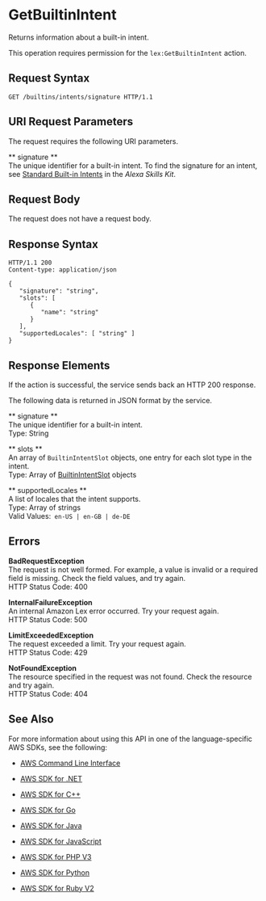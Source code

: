 # GetBuiltinIntent<a name="API_GetBuiltinIntent"></a>

Returns information about a built\-in intent\.

This operation requires permission for the `lex:GetBuiltinIntent` action\.

## Request Syntax<a name="API_GetBuiltinIntent_RequestSyntax"></a>

```
GET /builtins/intents/signature HTTP/1.1
```

## URI Request Parameters<a name="API_GetBuiltinIntent_RequestParameters"></a>

The request requires the following URI parameters\.

 ** signature **   
The unique identifier for a built\-in intent\. To find the signature for an intent, see [Standard Built\-in Intents](https://developer.amazon.com/public/solutions/alexa/alexa-skills-kit/docs/built-in-intent-ref/standard-intents) in the *Alexa Skills Kit*\.

## Request Body<a name="API_GetBuiltinIntent_RequestBody"></a>

The request does not have a request body\.

## Response Syntax<a name="API_GetBuiltinIntent_ResponseSyntax"></a>

```
HTTP/1.1 200
Content-type: application/json

{
   "signature": "string",
   "slots": [ 
      { 
         "name": "string"
      }
   ],
   "supportedLocales": [ "string" ]
}
```

## Response Elements<a name="API_GetBuiltinIntent_ResponseElements"></a>

If the action is successful, the service sends back an HTTP 200 response\.

The following data is returned in JSON format by the service\.

 ** signature **   
The unique identifier for a built\-in intent\.  
Type: String

 ** slots **   
An array of `BuiltinIntentSlot` objects, one entry for each slot type in the intent\.  
Type: Array of [BuiltinIntentSlot](API_BuiltinIntentSlot.md) objects

 ** supportedLocales **   
A list of locales that the intent supports\.  
Type: Array of strings  
Valid Values:` en-US | en-GB | de-DE` 

## Errors<a name="API_GetBuiltinIntent_Errors"></a>

 **BadRequestException**   
The request is not well formed\. For example, a value is invalid or a required field is missing\. Check the field values, and try again\.  
HTTP Status Code: 400

 **InternalFailureException**   
An internal Amazon Lex error occurred\. Try your request again\.  
HTTP Status Code: 500

 **LimitExceededException**   
The request exceeded a limit\. Try your request again\.  
HTTP Status Code: 429

 **NotFoundException**   
The resource specified in the request was not found\. Check the resource and try again\.  
HTTP Status Code: 404

## See Also<a name="API_GetBuiltinIntent_SeeAlso"></a>

For more information about using this API in one of the language\-specific AWS SDKs, see the following:

+  [AWS Command Line Interface](http://docs.aws.amazon.com/goto/aws-cli/lex-models-2017-04-19/GetBuiltinIntent) 

+  [AWS SDK for \.NET](http://docs.aws.amazon.com/goto/DotNetSDKV3/lex-models-2017-04-19/GetBuiltinIntent) 

+  [AWS SDK for C\+\+](http://docs.aws.amazon.com/goto/SdkForCpp/lex-models-2017-04-19/GetBuiltinIntent) 

+  [AWS SDK for Go](http://docs.aws.amazon.com/goto/SdkForGoV1/lex-models-2017-04-19/GetBuiltinIntent) 

+  [AWS SDK for Java](http://docs.aws.amazon.com/goto/SdkForJava/lex-models-2017-04-19/GetBuiltinIntent) 

+  [AWS SDK for JavaScript](http://docs.aws.amazon.com/goto/AWSJavaScriptSDK/lex-models-2017-04-19/GetBuiltinIntent) 

+  [AWS SDK for PHP V3](http://docs.aws.amazon.com/goto/SdkForPHPV3/lex-models-2017-04-19/GetBuiltinIntent) 

+  [AWS SDK for Python](http://docs.aws.amazon.com/goto/boto3/lex-models-2017-04-19/GetBuiltinIntent) 

+  [AWS SDK for Ruby V2](http://docs.aws.amazon.com/goto/SdkForRubyV2/lex-models-2017-04-19/GetBuiltinIntent) 